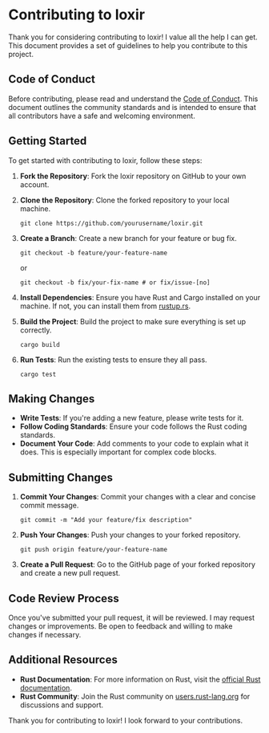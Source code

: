 # Contributing to loxir

Thank you for considering contributing to loxir! I value all the help I can get. This document provides a set of guidelines to help you contribute to this project.

## Code of Conduct

Before contributing, please read and understand the [Code of Conduct](CODE_OF_CONDUCT.md). This document outlines the community standards and is intended to ensure that all contributors have a safe and welcoming environment.

## Getting Started

To get started with contributing to loxir, follow these steps:

1. **Fork the Repository**: Fork the loxir repository on GitHub to your own account.

2. **Clone the Repository**: Clone the forked repository to your local machine.
   ```
   git clone https://github.com/yourusername/loxir.git
   ```

3. **Create a Branch**: Create a new branch for your feature or bug fix.
   ```
   git checkout -b feature/your-feature-name
   ```
   or
   ```
   git checkout -b fix/your-fix-name # or fix/issue-[no]
   ```

4. **Install Dependencies**: Ensure you have Rust and Cargo installed on your machine. If not, you can install them from [rustup.rs](https://rustup.rs/).

5. **Build the Project**: Build the project to make sure everything is set up correctly.
   ```
   cargo build
   ```

6. **Run Tests**: Run the existing tests to ensure they all pass.
   ```
   cargo test
   ```

## Making Changes

- **Write Tests**: If you're adding a new feature, please write tests for it.
- **Follow Coding Standards**: Ensure your code follows the Rust coding standards.
- **Document Your Code**: Add comments to your code to explain what it does. This is especially important for complex code blocks.

## Submitting Changes

1. **Commit Your Changes**: Commit your changes with a clear and concise commit message.
   ```
   git commit -m "Add your feature/fix description"
   ```

2. **Push Your Changes**: Push your changes to your forked repository.
   ```
   git push origin feature/your-feature-name
   ```

3. **Create a Pull Request**: Go to the GitHub page of your forked repository and create a new pull request.

## Code Review Process

Once you've submitted your pull request, it will be reviewed. I may request changes or improvements. Be open to feedback and willing to make changes if necessary.

## Additional Resources

- **Rust Documentation**: For more information on Rust, visit the [official Rust documentation](https://doc.rust-lang.org/).
- **Rust Community**: Join the Rust community on [users.rust-lang.org](https://users.rust-lang.org/) for discussions and support.

Thank you for contributing to loxir! I look forward to your contributions.
